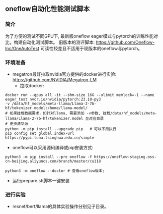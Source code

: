 ## oneflow自动化性能测试脚本
### 简介
为了方便的测试不同GPU下, 最新版oneflow eager模式与pytorch的训练性能对比，构建自动化测试脚本。
旧版本的测评脚本: https://github.com/Oneflow-Inc/OneAutoTest 可读性较差且不适用于现版本的oneflow与pytorch。

### 环境准备
* megatron最好拉取nvidia官方提供的docker进行实验: https://github.com/NVIDIA/Megatron-LM
  - 拉取docker:
```shell
docker run --gpus all -it --shm-size 16G --ulimit memlock=-1 --name eager_test nvcr.io/nvidia/pytorch:23.10-py3
-v /data/hf_models/meta-llama/Llama-2-7b-hf/tokenizer.model:/home/llama-model/
# 如果挂载数据需求，如针对llama, 需要添加 -v参数, 挂载/data/hf_models/meta-llama/Llama-2-7b-hf/tokenizer.model 至对应目录
# 更换清华源
python -m pip install --upgrade pip   # 可以不用执行
pip config set global.index-url https://pypi.tuna.tsinghua.edu.cn/simple
```
* oneflow可以采用源码编译或pip安装方式:
```shell
python3 -m pip install --pre oneflow -f https://oneflow-staging.oss-cn-beijing.aliyuncs.com/branch/master/cu118

python3 -m oneflow --doctor # 查看oneflow版本;
```
* 运行prepare.sh脚本一键安装

### 进行实验
* resnet/bert/llama的具体实验操作分别见子目录。
